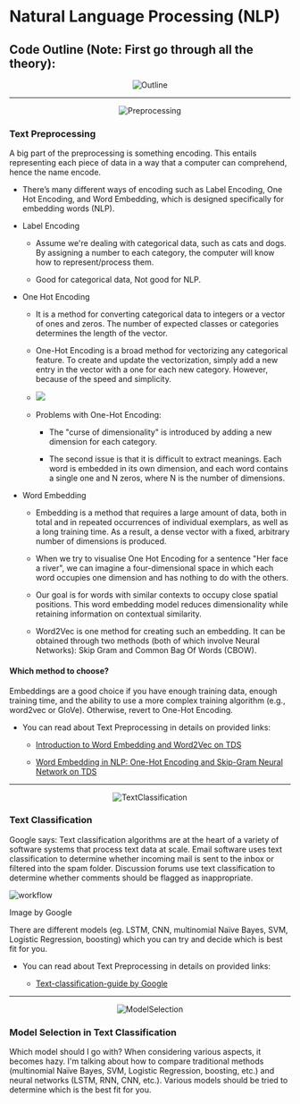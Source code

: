 # Natural Language Processing (NLP)

## Code Outline (Note: First go through all the theory):

<p align="center">
  <img src="https://user-images.githubusercontent.com/47301282/119091939-6b361a80-ba2b-11eb-8c63-0ece6e8dd2c9.png" alt="Outline"/>
</p>

---

<p align="center">
  <img src="https://user-images.githubusercontent.com/47301282/118823459-9fe48d80-b8d6-11eb-9ce8-a23361701f6b.png" alt="Preprocessing"/>
</p>

### Text Preprocessing

A big part of the preprocessing is something encoding. This entails representing each piece of data in a way that a computer can comprehend, hence the name encode.

- There’s many different ways of encoding such as Label Encoding, One Hot Encoding, and Word Embedding, which is designed specifically for embedding words (NLP).

- Label Encoding

  - Assume we're dealing with categorical data, such as cats and dogs. By assigning a number to each category, the computer will know how to represent/process them.

  - Good for categorical data, Not good for NLP.

- One Hot Encoding

  - It is a method for converting categorical data to integers or a vector of ones and zeros. The number of expected classes or categories determines the length of the vector.

  - One-Hot Encoding is a broad method for vectorizing any categorical feature. To create and update the vectorization, simply add a new entry in the vector with a one for each new category. However, because of the speed and simplicity.

  - <img src="https://user-images.githubusercontent.com/47301282/118823580-b4288a80-b8d6-11eb-81e9-4efd5b3441fe.png"/>

  - Problems with One-Hot Encoding:

    - The "curse of dimensionality" is introduced by adding a new dimension for each category.

    - The second issue is that it is difficult to extract meanings. Each word is embedded in its own dimension, and each word contains a single one and N zeros, where N is the number of dimensions.

- Word Embedding

  - Embedding is a method that requires a large amount of data, both in total and in repeated occurrences of individual exemplars, as well as a long training time. As a result, a dense vector with a fixed, arbitrary number of dimensions is produced.

  - When we try to visualise One Hot Encoding for a sentence "Her face a river", we can imagine a four-dimensional space in which each word occupies one dimension and has nothing to do with the others.

  - Our goal is for words with similar contexts to occupy close spatial positions. This word embedding model reduces dimensionality while retaining information on contextual similarity.

  - Word2Vec is one method for creating such an embedding. It can be obtained through two methods (both of which involve Neural Networks): Skip Gram and Common Bag Of Words (CBOW).

#### Which method to choose?

Embeddings are a good choice if you have enough training data, enough training time, and the ability to use a more complex training algorithm (e.g., word2vec or GloVe). Otherwise, revert to One-Hot Encoding.

- You can read about Text Preprocessing in details on provided links:

  - [Introduction to Word Embedding and Word2Vec on TDS](https://towardsdatascience.com/introduction-to-word-embedding-and-word2vec-652d0c2060fa)

  - [Word Embedding in NLP: One-Hot Encoding and Skip-Gram Neural Network on TDS](https://towardsdatascience.com/word-embedding-in-nlp-one-hot-encoding-and-skip-gram-neural-network-81b424da58f2)

---

<p align="center">
  <img src="https://user-images.githubusercontent.com/47301282/119089235-75eeb080-ba27-11eb-98cd-c8c40a3b0d7a.png" alt="TextClassification"/>
</p>

### Text Classification

Google says: Text classification algorithms are at the heart of a variety of software systems that process text data at scale. Email software uses text classification to determine whether incoming mail is sent to the inbox or filtered into the spam folder. Discussion forums use text classification to determine whether comments should be flagged as inappropriate.

<img src="https://user-images.githubusercontent.com/47301282/119089291-8bfc7100-ba27-11eb-84c8-9b8df8ac3976.png" alt="workflow"/>

Image by Google

There are different models (eg. LSTM, CNN, multinomial Naïve Bayes, SVM, Logistic Regression, boosting) which you can try and decide which is best fit for you.

- You can read about Text Preprocessing in details on provided links:

  - [Text-classification-guide by Google](https://developers.google.com/machine-learning/guides/text-classification)

---

<p align="center">
  <img src="https://user-images.githubusercontent.com/47301282/119089343-9c145080-ba27-11eb-9e1b-a1ad19888d20.png" alt="ModelSelection"/>
</p>

### Model Selection in Text Classification

Which model should I go with? When considering various aspects, it becomes hazy. I'm talking about how to compare traditional methods (multinomial Naïve Bayes, SVM, Logistic Regression, boosting, etc.) and neural networks (LSTM, RNN, CNN, etc.). Various models should be tried to determine which is the best fit for you.
